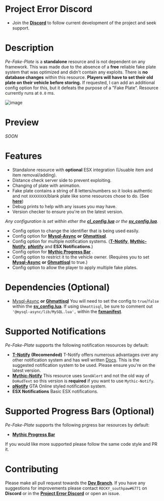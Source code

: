 # Project Error Discord

- Join the [**Discord**](https://discord.gg/HYwBjTbAY5) to follow current development of the project and seek support.

# Description

*Pe-Fake-Plate* is a **standalone** resource and is not dependent on any framework. This was made due to the absence of a **free** reliable fake plate system that was optimized and didn't contain any exploits. There is **no database changes** within this resource. **Players will have to set their old plate on their vehicle before storing.** If requested, I can add an additional config option for this, but it defeats the purpose of a "Fake Plate". Resource currently runs at `0.0` ms.

![image](https://user-images.githubusercontent.com/55056068/118578285-e06acc80-b759-11eb-8adf-3abca2c784f1.png)


# Preview
*SOON*

# Features

- Standalone resource with **optional** ESX integration (Usuable item and item removal/adding).
- Distance check server side to prevent exploiting.
- Changing of plate with animation.
- Fake plate contains a string of 8 letters/numbers so it looks authentic and not `XXXXXXXX`/blank plate like some resources chose to do. (See [**here**](https://i.imgur.com/bEVyXzU.png))
- Debug prints to help with any issues you may have.
- Version checker to ensure you're on the latest version.

*Any configuration is set within ether the [**cl_config.lua**](https://github.com/project-error/pe-fake-plate/blob/main/config/cl_config.lua) or the [**sv_config.lua**](https://github.com/project-error/pe-fake-plate/blob/main/config/sv_config.lua).*

- Config option to change the identifier that is being used easily.
- Config option for [**Mysql-Async**](https://github.com/brouznouf/fivem-mysql-async) **or** [**Ghmattisql**](https://github.com/GHMatti/ghmattimysql).
- Config option for multiple notification systems. ([**T-Notify**](https://github.com/TasoOneAsia/t-notify), [**Mythic-Notify**](https://github.com/FlawwsX/mythic_notify), [**pNotify**](https://forum.cfx.re/t/release-pnotify-in-game-js-notifications-using-noty/20659) and **ESX Notifications**.)
- Config option for [**Mythic Progress Bar**](https://github.com/ONyambura/mythic_progbar) .
- Config option to restrict it to the vehicle owner. (Requires you to set [**Mysql-Async**](https://github.com/brouznouf/fivem-mysql-async) **or** [**Ghmattisql**](https://github.com/GHMatti/ghmattimysql) to true.)
- Config option to allow the player to apply multiple fake plates.

# Dependencies (Optional)

- [Mysql-Async](https://github.com/brouznouf/fivem-mysql-async) **or** [**Ghmattisql**](https://github.com/GHMatti/ghmattimysql) You will need to set the config to `true`/`false` within the [**sv_config.lua**](https://github.com/project-error/pe-fake-plate/blob/main/config/sv_config.lua). 
If using `Ghmattisql`, be sure to comment out `'@mysql-async/lib/MySQL.lua',` within the [**fxmanifest**](hhttps://github.com/project-error/pe-fake-plate/blob/faa27fd64019a21f88665af9859f1f4e95204fa0/fxmanifest.lua#L12).

# Supported Notifications

*Pe-Fake-Plate* supports the following notification resources by default:
- [**T-Notify**](https://github.com/TasoOneAsia/t-notify) **(Recomended)** T-Notify offers numerous advantages over any other notification system and has well written [Docs](https://docs.tasoagc.dev/#/). This is the suggested notification system to be used. Please ensure you're on the latest version.
- [**Mythic-Notify**](https://github.com/FlawwsX/mythic_notify) This resource uses `SendAlert` and not the old way of `DoHudText` so this version is **required** if you want to use `Mythic-Notify`.
- [**pNotify**](https://forum.cfx.re/t/release-pnotify-in-game-js-notifications-using-noty/20659) GTA Online styled notification system.
- **ESX Notifications** Basic ESX notifications.

# Supported Progress Bars (Optional)

*Pe-Fake-Plate* supports the following prgress bar resources by default:
- [**Mythic Progress Bar**](https://github.com/ONyambura/mythic_progbar)

If you would like more supported please follow the same code style and PR it.

# Contributing

Please make all pull request towards the [**Dev Branch**](https://github.com/project-error/new-fakeplate-who-dis/tree/dev). If you have any suggestions for improvements please contact `ROCKY_southpaw#6771` on **Discord** or in the [**Project Error Discord**](https://discord.gg/HYwBjTbAY5) or open an issue.
